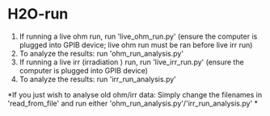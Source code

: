 # H2O-run
1. If running a live ohm run, run 'live_ohm_run.py' (ensure the computer is plugged into GPIB device; live ohm run must be ran before live irr run)
2. To analyze the results: run 'ohm_run_analysis.py'
3. If running a live irr (irradiation ) run, run 'live_irr_run.py' (ensure the computer is plugged into GPIB device)
4. To analyze the results: run 'irr_run_analysis.py'

*If you just wish to analyse old ohm/irr data:
Simply change the filenames in 'read_from_file' and run either 'ohm_run_analysis.py'/'irr_run_analysis.py' *
